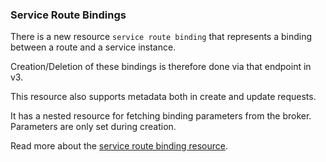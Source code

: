 ### Service Route Bindings

There is a new resource `service route binding` that represents a binding between a route and a service instance.

Creation/Deletion of these bindings is therefore done via that endpoint in v3.

This resource also supports metadata both in create and update requests.

It has a nested resource for fetching binding parameters from the broker. Parameters are only set during creation.

Read more about the [service route binding resource](#service-route-binding).